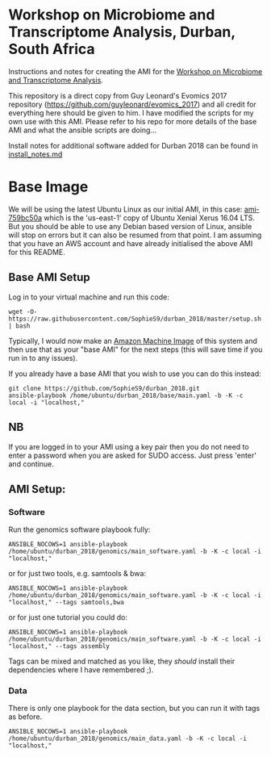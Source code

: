 # Workshop on Microbiome and Transcriptome Analysis, Durban, South Africa
Instructions and notes for creating the AMI for the [Workshop on Microbiome and Transcriptome Analysis](http://evomics.org/workshops/2019-workshop-on-microbiome-and-transcriptome-analysis-south-africa/). 

This repository is a direct copy from Guy Leonard's Evomics 2017 repository (https://github.com/guyleonard/evomics_2017) and all credit for everything here should be given to him. I have modified the scripts for my own use with this AMI. Please refer to his repo for more details of the base AMI and what the ansible scripts are doing...

Install notes for additional software added for Durban 2018 can be found in [install_notes.md](./install_notes.md) 

# Base Image
We will be using the latest Ubuntu Linux as our initial AMI, in this case: [ami-759bc50a](https://console.aws.amazon.com/ec2/home?region=us-east-1#LaunchInstanceWizard:ami=ami-759bc50a) which is the 'us-east-1' copy of Ubuntu Xenial Xerus 16.04 LTS. But you should be able to use any Debian based version of Linux, ansible will stop on errors but it can also be resumed from that point. I am assuming that you have an AWS account and have already initialised the above AMI for this README.

## Base AMI Setup

Log in to your virtual machine and run this code:

    wget -O- https://raw.githubusercontent.com/SophieS9/durban_2018/master/setup.sh | bash

Typically, I would now make an [Amazon Machine Image](https://docs.aws.amazon.com/AWSEC2/latest/UserGuide/creating-an-ami-ebs.html) of this system and then use that as your "base AMI" for the next steps (this will save time if you run in to any issues).

If you already have a base AMI that you wish to use you can do this instead:

    git clone https://github.com/SophieS9/durban_2018.git
    ansible-playbook /home/ubuntu/durban_2018/base/main.yaml -b -K -c local -i "localhost,"

## NB

If you are logged in to your AMI using a key pair then you do not need to enter a password when you are asked for SUDO access. Just press 'enter' and continue.

## AMI Setup:

### Software

Run the genomics software playbook fully:

    ANSIBLE_NOCOWS=1 ansible-playbook /home/ubuntu/durban_2018/genomics/main_software.yaml -b -K -c local -i "localhost,"

or for just two tools, e.g. samtools & bwa:

    ANSIBLE_NOCOWS=1 ansible-playbook /home/ubuntu/durban_2018/genomics/main_software.yaml -b -K -c local -i "localhost," --tags samtools,bwa
    
or for just one tutorial you could do:

    ANSIBLE_NOCOWS=1 ansible-playbook /home/ubuntu/durban_2018/genomics/main_software.yaml -b -K -c local -i "localhost," --tags assembly

Tags can be mixed and matched as you like, they *should* install their dependencies where I have remembered ;).

### Data

There is only one playbook for the data section, but you can run it with tags as before.

    ANSIBLE_NOCOWS=1 ansible-playbook /home/ubuntu/durban_2018/genomics/main_data.yaml -b -K -c local -i "localhost,"

